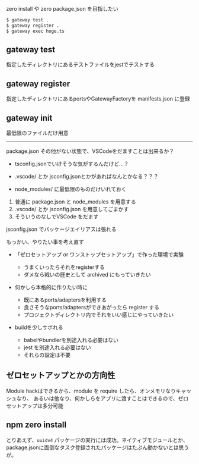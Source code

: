 zero install や zero package.json を目指したい

```sh
$ gateway test .
$ gateway register .
$ gateway exec hoge.ts
```

## gateway test

指定したディレクトリにあるテストファイルをjestでテストする

## gateway register

指定したディレクトリにあるportsやGatewayFactoryを manifests.json に登録

## gateway init

最低限のファイルだけ用意

----

package.json その他がない状態で、VSCodeをだますことは出来るか？

* tsconfig.jsonでいけそうな気がするんだけど…？

* .vscode/ とか jsconfig.jsonとかがあればなんとかなる？？？
* node_modules/ に最低限のものだけいれておく

1. 普通に package.json と node_modules を用意する
2. .vscode/ とか jsconfig.json を用意してごまかす
3. そういうのなしでVSCode をだます

jsconfig.json でパッケージエイリアスは張れる

もっかい、やりたい事を考え直す

* 「ゼロセットアップ or ワンストップセットアップ」で作った環境で実験
  - うまくいったらそれをregisterする
  - ダメなら戦いの歴史として archived にもっていきたい
* 何かしら本格的に作りたい時に
  - 既にあるports/adaptersを利用する
  - 良さそうなports/adaptersができあがったら register する
  - プロジェクトディレクトリ内でそれをいい感じにやっていきたい

* buildを少しサボれる
  - babelやbundlerを別途入れる必要はない
  - jest を別途入れる必要はない
  - それらの設定は不要

## ゼロセットアップとかの方向性

Module hackはできるから、module を require したら、オンメモリなりキャッシュなり、
あるいは他なり、何かしらをアプリに渡すことはできるので、ゼロセットアップは多分可能

## npm zero install

とりあえず、`uuidv4` パッケージの実行には成功。ネイティブモジュールとか、package.jsonに面倒なタスク登録されたパッケージはたぶん動かないとは思うが。
